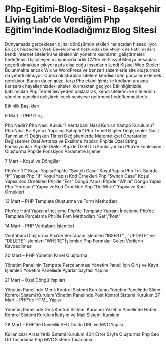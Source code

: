 # Php-Egitimi-Blog-Sitesi - Başakşehir Living Lab'de Verdiğim Php Eğitim'inde Kodladığımız Blog Sitesi

Dünyamızda gerçekleşen dijital dönüşümün etkileri her açıdan hissediliyor. En çok hissedilen Web Development hakkından bir etkinlik ile katılımcılara kendi internet sitelerini ve sitelerinin yönetim kısımlarını geliştirmeleri hedeflenir. Dijitalleşen dünyamızda artık CV’ler ve Sosyal Medya hesapları geçerli olmaktan çıkıyor azda olsa çoğu insanların kendi Kişisel Web Siteleri Bulunmakta ancak Wix ve WordPress ve benzeri sistemlerle site oluşturmak da yeterli olmuyor. Çünkü oluşturulan sitelere kendimizden parçalar eklemek gerekiyor. Bunun da en güzel tarzı Php etkinliğimiz ile kodların arasına karışarak hayallerinizdeki siteleri kurmaktan geçiyor. Etkinliğimizde katılımcıları Php Temel Seviyeden başlatarak, kendi sitelerini ve sitelerinin yönetim panelini geliştirebilecek seviyeye getirmeyi hedeflenmektedir.

Etkinlik Başlıkları: 


6 Mart – PHP Giriş

Php Nedir?
Php Nasıl Kurulur?
Veritabanı Nasıl Kurulur
Xampp Kurulumu?
Php Nasıl Bir Syntax Yapısına Sahiptir?
Php Temel Bilgiler
Değişkenler Nasıl Tanımlanır?
Değişken Türleri
Değişkenlerde Matematiksel Operatörler
Değişkenler Özel Arttırma ve Eksiltme Yapıları
Php’de Özel String Fonksiyonları
Php’de Diziler
Php’de Özel Dizi Fonksiyonları
Php’de Fonksiyon Oluşturma
Php’de Fonskiyon Parametre İşleme


7 Mart – Koşul ve Döngüler

Php’de “If” Koşul Yapısı
Php’de “Switch Case” Koşul Yapısı
Php Tek Satırda “If” Yapısı
Php “If” Koşul Yapısı Kod Örnekleri
Php “Switch Case” Koşul Yapısı Kod Örnekleri
Php’de “For” Döngü Yapısı
Php’de “While” Döngü Yapısı
Php “Foreach” Yapısı ve Kod Örnekleri
Php “Do While” Yapısı ve Kod Örnekleri


13 Mart – PHP Template Oluşturma ve Form Methodları

Php’de Html Yapısını İnceleme
Php’de Template Yapısını İnceleme
Php’de Template Parçalama
Php’de Fom Methodları “Get”,”Post”


14 Mart – PHP Veritabanı İşlemleri

Veritabanı Oluşturma
Php’de Veritabanı İşlemleri
“INSERT” , ”UPDATE” ve “DELETE” işlemleri
“WHERE” İşlemleri
Php Form’dan Gelen Verilerin Kaydedilmesi


20 Mart – PHP Yönetim Panel Oluşturma

Yönetim Panelinin Template Parçalanması
Yönetim Paneli İçin Giriş ve Kayıt İşlemleri
Yönetim Panelinde Ayarlar Sayfası Yapımı


21 Mart – Özel Döngü Yapıları

Yönetim Panelinde Menü Kontrol Sistemi Kurulumu
Yönetim Panelinde Slider Kontrol Sistemi Kurulum
Yönetim Panelinde Post Kontrol Sistemi Kurulum
27 Mart – PHP’de HTML Yapısı

Yönetim Panelinde Giriş Kontrol Sistemi Kurulum
Yönetim Panelinde Haber Kontrol Sistemi Kurulum
İletişim ve Mail Sistemi Kurulum


28 Mart – PHP’de Güvenlik SEO Dostu URL ve MVC Yapısı 

Kullanıcılar Arası Yetki Sistemi Kurulum
404 Error Sayfa Oluşturma
Php Seo Url Tasarlama
Php MVC Sistemi Tasarlama
